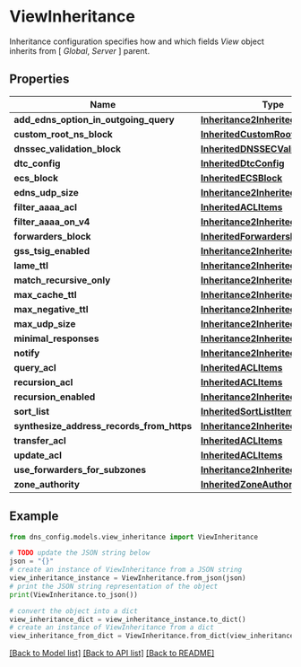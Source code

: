 # ViewInheritance

Inheritance configuration specifies how and which fields _View_ object inherits from [ _Global_, _Server_ ] parent.

## Properties

Name | Type | Description | Notes
------------ | ------------- | ------------- | -------------
**add_edns_option_in_outgoing_query** | [**Inheritance2InheritedBool**](Inheritance2InheritedBool.md) |  | [optional] 
**custom_root_ns_block** | [**InheritedCustomRootNSBlock**](InheritedCustomRootNSBlock.md) |  | [optional] 
**dnssec_validation_block** | [**InheritedDNSSECValidationBlock**](InheritedDNSSECValidationBlock.md) |  | [optional] 
**dtc_config** | [**InheritedDtcConfig**](InheritedDtcConfig.md) |  | [optional] 
**ecs_block** | [**InheritedECSBlock**](InheritedECSBlock.md) |  | [optional] 
**edns_udp_size** | [**Inheritance2InheritedUInt32**](Inheritance2InheritedUInt32.md) |  | [optional] 
**filter_aaaa_acl** | [**InheritedACLItems**](InheritedACLItems.md) |  | [optional] 
**filter_aaaa_on_v4** | [**Inheritance2InheritedString**](Inheritance2InheritedString.md) |  | [optional] 
**forwarders_block** | [**InheritedForwardersBlock**](InheritedForwardersBlock.md) |  | [optional] 
**gss_tsig_enabled** | [**Inheritance2InheritedBool**](Inheritance2InheritedBool.md) |  | [optional] 
**lame_ttl** | [**Inheritance2InheritedUInt32**](Inheritance2InheritedUInt32.md) |  | [optional] 
**match_recursive_only** | [**Inheritance2InheritedBool**](Inheritance2InheritedBool.md) |  | [optional] 
**max_cache_ttl** | [**Inheritance2InheritedUInt32**](Inheritance2InheritedUInt32.md) |  | [optional] 
**max_negative_ttl** | [**Inheritance2InheritedUInt32**](Inheritance2InheritedUInt32.md) |  | [optional] 
**max_udp_size** | [**Inheritance2InheritedUInt32**](Inheritance2InheritedUInt32.md) |  | [optional] 
**minimal_responses** | [**Inheritance2InheritedBool**](Inheritance2InheritedBool.md) |  | [optional] 
**notify** | [**Inheritance2InheritedBool**](Inheritance2InheritedBool.md) |  | [optional] 
**query_acl** | [**InheritedACLItems**](InheritedACLItems.md) |  | [optional] 
**recursion_acl** | [**InheritedACLItems**](InheritedACLItems.md) |  | [optional] 
**recursion_enabled** | [**Inheritance2InheritedBool**](Inheritance2InheritedBool.md) |  | [optional] 
**sort_list** | [**InheritedSortListItems**](InheritedSortListItems.md) |  | [optional] 
**synthesize_address_records_from_https** | [**Inheritance2InheritedBool**](Inheritance2InheritedBool.md) |  | [optional] 
**transfer_acl** | [**InheritedACLItems**](InheritedACLItems.md) |  | [optional] 
**update_acl** | [**InheritedACLItems**](InheritedACLItems.md) |  | [optional] 
**use_forwarders_for_subzones** | [**Inheritance2InheritedBool**](Inheritance2InheritedBool.md) |  | [optional] 
**zone_authority** | [**InheritedZoneAuthority**](InheritedZoneAuthority.md) |  | [optional] 

## Example

```python
from dns_config.models.view_inheritance import ViewInheritance

# TODO update the JSON string below
json = "{}"
# create an instance of ViewInheritance from a JSON string
view_inheritance_instance = ViewInheritance.from_json(json)
# print the JSON string representation of the object
print(ViewInheritance.to_json())

# convert the object into a dict
view_inheritance_dict = view_inheritance_instance.to_dict()
# create an instance of ViewInheritance from a dict
view_inheritance_from_dict = ViewInheritance.from_dict(view_inheritance_dict)
```
[[Back to Model list]](../README.md#documentation-for-models) [[Back to API list]](../README.md#documentation-for-api-endpoints) [[Back to README]](../README.md)



